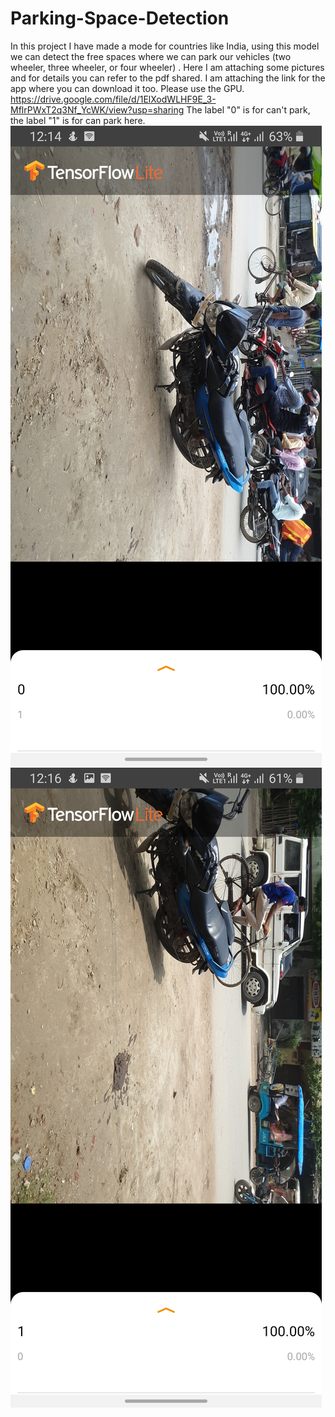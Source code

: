 # Parking-Space-Detection
In this project I have made a mode for countries like India, using this model we can detect the free spaces where we can park our vehicles (two wheeler, three wheeler, or four wheeler) .
Here I am attaching some pictures and for details you can refer to the pdf shared.
I am attaching the link for the app where you can download it too. Please use the GPU.
https://drive.google.com/file/d/1ElXodWLHF9E_3-MflrPWxT2q3Nf_YcWK/view?usp=sharing
The label "0" is for can't park, the label "1" is for can park here.
<img src="Image/Screenshot_20200623-121447_TFL Classify.jpg">
<img src="Image/Screenshot_20200623-121624_TFL Classify.jpg">
